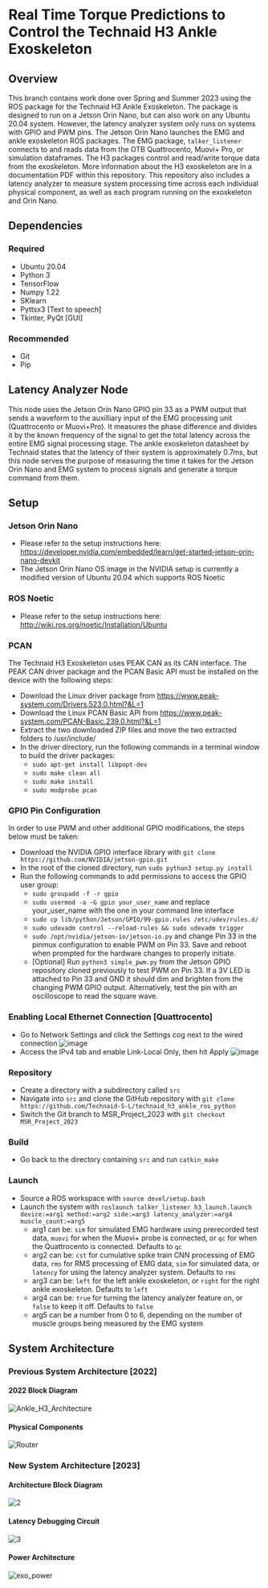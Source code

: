 # Real Time Torque Predictions to Control the Technaid H3 Ankle Exoskeleton 

## Overview

This branch contains work done over Spring and Summer 2023 using the ROS package for the Technaid H3 Ankle Exoskeleton. The package is designed to run on a Jetson Orin Nano, but can also work on any Ubuntu 20.04 system. However, the latency analyzer system only runs on systems with GPIO and PWM pins. The Jetson Orin Nano launches the EMG and ankle exoskeleton ROS packages. The EMG package, ```talker_listener``` connects to and reads data from the OTB Quattrocento, Muovi+ Pro, or simulation dataframes. The H3 packages control and read/write torque data from the exoskeleton. More information about the H3 exoskeleton are in a documentation PDF within this repository. This repository also includes a latency analyzer to measure system processing time across each individual physical component, as well as each program running on the exoskeleton and Orin Nano.

## Dependencies
### Required
- Ubuntu 20.04
- Python 3
- TensorFlow
- Numpy 1.22
- SKlearn
- Pyttsx3 [Text to speech]
- Tkinter, PyQt [GUI]
### Recommended
- Git
- Pip

## Latency Analyzer Node
This node uses the Jetson Orin Nano GPIO pin 33 as a PWM output that sends a waveform to the auxilliary input of the EMG processing unit (Quattrocento or Muovi+Pro). It measures the phase difference and divides it by the known frequency of the signal to get the total latency across the entire EMG signal processing stage. The ankle exoskeleton datasheet by Technaid states that the latency of their system is approximately 0.7ms, but this node serves the purpose of measuring the time it takes for the Jetson Orin Nano and EMG system to process signals and generate a torque command from them.

## Setup
### Jetson Orin Nano
- Please refer to the setup instructions here: https://developer.nvidia.com/embedded/learn/get-started-jetson-orin-nano-devkit
- The Jetson Orin Nano OS image in the NVIDIA setup is currently a modified version of Ubuntu 20.04 which supports ROS Noetic

### ROS Noetic
- Please refer to the setup instructions here: http://wiki.ros.org/noetic/Installation/Ubuntu

### PCAN
The Technaid H3 Exoskeleton uses PEAK CAN as its CAN interface. The PEAK CAN driver package and the PCAN Basic API must be installed on the device with the following steps:
- Download the Linux driver package from https://www.peak-system.com/Drivers.523.0.html?&L=1
- Download the Linux PCAN Basic API from https://www.peak-system.com/PCAN-Basic.239.0.html?&L=1
- Extract the two downloaded ZIP files and move the two extracted folders to /usr/include/
- In the driver directory, run the following commands in a terminal window to build the driver packages:
  - ```sudo apt-get install libpopt-dev```
  - ```sudo make clean all```
  - ```sudo make install```
  - ```sudo modprobe pcan```

### GPIO Pin Configuration
In order to use PWM and other additional GPIO modifications, the steps below must be taken:
- Download the NVIDIA GPIO interface library with `git clone https://github.com/NVIDIA/jetson-gpio.git`
- In the root of the cloned directory, run `sudo python3 setup.py install`
- Run the following commands to add permissions to access the GPIO user group:
  - `sudo groupadd -f -r gpio`
  - `sudo usermod -a -G gpio your_user_name` and replace your_user_name with the one in your command line interface
  - `sudo cp lib/python/Jetson/GPIO/99-gpio.rules /etc/udev/rules.d/`
  - `sudo udevadm control --reload-rules && sudo udevadm trigger`
  - `sudo /opt/nvidia/jetson-io/jetson-io.py` and change Pin 33 in the pinmux configuration to enable PWM on Pin 33. Save and reboot when prompted for the hardware changes to properly initiate.
  - [Optional] Run `python3 simple_pwm.py` from the Jetson GPIO repository cloned previously to test PWM on Pin 33. If a 3V LED is attached to Pin 33 and GND it should dim and brighten from the changing PWM GPIO output. Alternatively, test the pin with an oscilloscope to read the square wave.

### Enabling Local Ethernet Connection [Quattrocento]
- Go to Network Settings and click the Settings cog next to the wired connection
![image](https://github.com/Technaid-S-L/technaid_h3_ankle_ros_python/assets/129555676/06c2e7d8-c9d6-4c1e-af8d-c4f1bb2bb229)
- Access the IPv4 tab and enable Link-Local Only, then hit Apply
![image](https://github.com/Technaid-S-L/technaid_h3_ankle_ros_python/assets/129555676/8e9aafcb-7f32-4bde-a696-5cb6eadc8b61)


###  Repository
- Create a directory with a subdirectory called ```src```
- Navigate into ```src``` and clone the GitHub repository with ```git clone https://github.com/Technaid-S-L/technaid_h3_ankle_ros_python```
- Switch the Git branch to MSR_Project_2023 with ```git checkout MSR_Project_2023```

### Build
- Go back to the directory containing ```src``` and run ```catkin_make```

### Launch
- Source a ROS workspace with ```source devel/setup.bash```
- Launch the system with ```roslaunch talker_listener h3_launch.launch device:=arg1 method:=arg2 side:=arg3 latency_analyzer:=arg4 muscle_count:=arg5```
  - arg1 can be: ```sim``` for simulated EMG hardware using prerecorded test data, ```muovi``` for when the Muovi+ probe is connected, or ```qc``` for when the Quattrocento is connected. Defaults to ```qc```
  - arg2 can be: ```cst``` for cumulative spike train CNN processing of EMG data, ```rms``` for RMS processing of EMG data, ```sim``` for simulated data, or ```latency``` for using the latency analyzer system. Defaults to ```rms```
  - arg3 can be: ```left``` for the left ankle exoskeleton, or ```right``` for the right ankle exoskeleton. Defaults to ```left```
  - arg4 can be: ```true``` for turning the latency analyzer feature on, or ```false``` to keep it off. Defaults to ```false```
  - arg5 can be a number from 0 to 6, depending on the number of muscle groups being measured by the EMG system

## System Architecture

### Previous System Architecture [2022]
#### 2022 Block Diagram
![Ankle_H3_Architecture](https://github.com/Technaid-S-L/technaid_h3_ankle_ros_python/assets/113081373/0e073ecc-cda5-4430-9385-55306924cff4)
#### Physical Components
![Router](https://user-images.githubusercontent.com/113081373/235329612-d5902e09-958b-4029-939b-f378cc29b74d.png)

### New System Architecture [2023]
#### Architecture Block Diagram
![2](https://github.com/Technaid-S-L/technaid_h3_ankle_ros_python/assets/113081373/f5318645-71ee-4055-bbe1-ec8127fc091b)
#### Latency Debugging Circuit
![3](https://github.com/Technaid-S-L/technaid_h3_ankle_ros_python/assets/113081373/55c1f7ca-96dd-4099-8f54-fb197453ab6c)
#### Power Architecture
![exo_power](https://github.com/Technaid-S-L/technaid_h3_ankle_ros_python/assets/113081373/665022e3-4449-47c9-a03d-fe992bb653dc)

